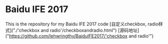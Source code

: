 # Baidu IFE 2017
This is the repository for my Baidu IFE 2017 code
[自定义checkbox, radio样式]("./'checkbox and radio'/checkboxandradio.html")
[源码地址]("https://github.com/lehwringthy/BaiduIFE2017/'checkbox and radio'")
